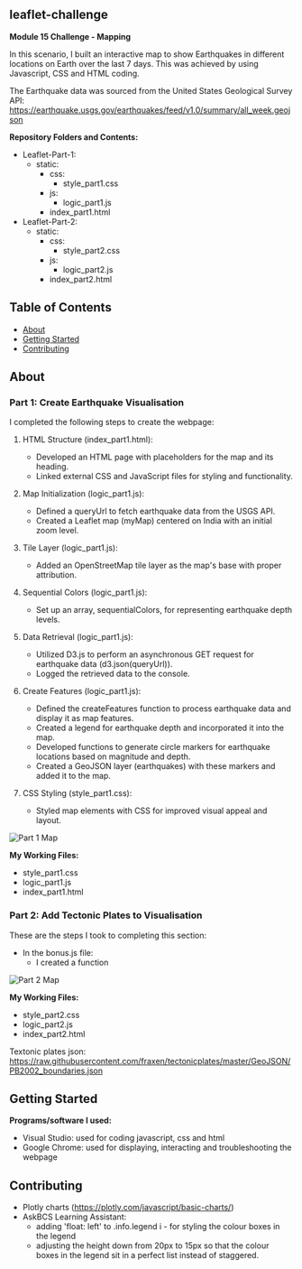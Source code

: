 ## leaflet-challenge
**Module 15 Challenge - Mapping**

In this scenario, I built an interactive map to show Earthquakes in different locations on Earth over the last 7 days. This was achieved by using Javascript, CSS and HTML coding.

The Earthquake data was sourced from the United States Geological Survey API: https://earthquake.usgs.gov/earthquakes/feed/v1.0/summary/all_week.geojson

**Repository Folders and Contents:**
- Leaflet-Part-1:
  - static:
    - css:
      - style_part1.css
    - js:
      - logic_part1.js
    - index_part1.html
- Leaflet-Part-2:
  - static:
    - css:
      - style_part2.css
    - js:
      - logic_part2.js
    - index_part2.html



## Table of Contents

- [About](#about)
- [Getting Started](#getting-started)
- [Contributing](#contributing)

## About
### Part 1: Create Earthquake Visualisation

I completed the following steps to create the webpage:

1. HTML Structure (index_part1.html):
    - Developed an HTML page with placeholders for the map and its heading.
    - Linked external CSS and JavaScript files for styling and functionality.
  
2. Map Initialization (logic_part1.js):
    - Defined a queryUrl to fetch earthquake data from the USGS API.
    - Created a Leaflet map (myMap) centered on India with an initial zoom level.

3. Tile Layer (logic_part1.js):
    - Added an OpenStreetMap tile layer as the map's base with proper attribution.

4. Sequential Colors (logic_part1.js):
    - Set up an array, sequentialColors, for representing earthquake depth levels.

5. Data Retrieval (logic_part1.js):
    - Utilized D3.js to perform an asynchronous GET request for earthquake data (d3.json(queryUrl)).
    - Logged the retrieved data to the console.

6. Create Features (logic_part1.js):
    - Defined the createFeatures function to process earthquake data and display it as map features.
    - Created a legend for earthquake depth and incorporated it into the map.
    - Developed functions to generate circle markers for earthquake locations based on magnitude and depth.
    - Created a GeoJSON layer (earthquakes) with these markers and added it to the map.

7. CSS Styling (style_part1.css):
    - Styled map elements with CSS for improved visual appeal and layout.

![Part 1 Map](https://github.com/KTamas03/leaflet-challenge/assets/132874272/18617086-5aae-4c2d-a21f-5a33f116aeaa)

**My Working Files:**
  - style_part1.css
  - logic_part1.js
  - index_part1.html

### Part 2: Add Tectonic Plates to Visualisation

These are the steps I took to completing this section:
- In the bonus.js file:
  - I created a function

![Part 2 Map](https://github.com/KTamas03/leaflet-challenge/assets/132874272/bedc7346-c7b6-4ce4-8299-7a1067cfb777)


**My Working Files:**
  - style_part2.css
  - logic_part2.js
  - index_part2.html

Textonic plates json: https://raw.githubusercontent.com/fraxen/tectonicplates/master/GeoJSON/PB2002_boundaries.json


## Getting Started

**Programs/software I used:**
 - Visual Studio: used for coding javascript, css and html
 - Google Chrome: used for displaying, interacting and troubleshooting the webpage

## Contributing

- Plotly charts (https://plotly.com/javascript/basic-charts/)
- AskBCS Learning Assistant:
  -  adding 'float: left' to .info.legend i - for styling the colour boxes in the legend
  -  adjusting the height down from 20px to 15px so that the colour boxes in the legend sit in a perfect list instead of staggered.
